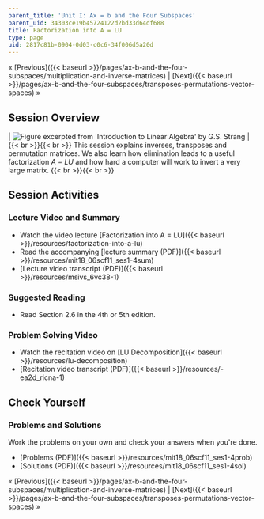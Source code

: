 ```yaml
---
parent_title: 'Unit I: Ax = b and the Four Subspaces'
parent_uid: 34303ce19b45724122d2bd33d64df688
title: Factorization into A = LU
type: page
uid: 2817c81b-0904-0d03-c0c6-34f006d5a20d
---
```


« [Previous]({{< baseurl >}}/pages/ax-b-and-the-four-subspaces/multiplication-and-inverse-matrices) | [Next]({{< baseurl >}}/pages/ax-b-and-the-four-subspaces/transposes-permutations-vector-spaces) »

Session Overview
----------------

| ![Figure excerpted from 'Introduction to Linear Algebra' by G.S. Strang](BASEURL_PLACEHOLDER/resources/1_4) |  {{< br >}}{{< br >}} This session explains inverses, transposes and permutation matrices. We also learn how elimination leads to a useful factorization _A = LU_ and how hard a computer will work to invert a very large matrix. {{< br >}}{{< br >}}  

Session Activities
------------------

### Lecture Video and Summary

*   Watch the video lecture [Factorization into A = LU]({{< baseurl >}}/resources/factorization-into-a-lu)
*   Read the accompanying [lecture summary (PDF)]({{< baseurl >}}/resources/mit18_06scf11_ses1-4sum)
*   [Lecture video transcript (PDF)]({{< baseurl >}}/resources/msivs_6vc38-1)

### Suggested Reading

*   Read Section 2.6 in the 4th or 5th edition.

### Problem Solving Video

*   Watch the recitation video on [LU Decomposition]({{< baseurl >}}/resources/lu-decomposition)
*   [Recitation video transcript (PDF)]({{< baseurl >}}/resources/-ea2d_ricna-1)

Check Yourself
--------------

### Problems and Solutions

Work the problems on your own and check your answers when you're done.

*   [Problems (PDF)]({{< baseurl >}}/resources/mit18_06scf11_ses1-4prob)
*   [Solutions (PDF)]({{< baseurl >}}/resources/mit18_06scf11_ses1-4sol)

« [Previous]({{< baseurl >}}/pages/ax-b-and-the-four-subspaces/multiplication-and-inverse-matrices) | [Next]({{< baseurl >}}/pages/ax-b-and-the-four-subspaces/transposes-permutations-vector-spaces) »